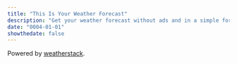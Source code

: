 ```yaml
---
title: "This Is Your Weather Forecast"
description: "Get your weather forecast without ads and in a simple format"
date: "0004-01-01"
showthedate: false
---
```


<style>
.weather-table {
    table-layout: fixed;
    width: 100%;
}
details {
    padding-top: 1em;
}
</style>

<div id="weather"></div>

Powered by [weatherstack](https://weatherstack.com/).
